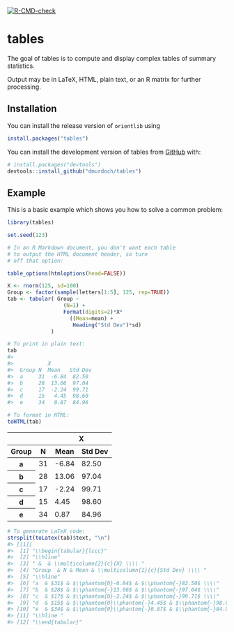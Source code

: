 
<!-- README.md is generated from README.Rmd. Please edit that file -->
<!-- badges: start -->

[![R-CMD-check](https://github.com/dmurdoch/tables/actions/workflows/R-CMD-check.yaml/badge.svg)](https://github.com/dmurdoch/tables/actions/workflows/R-CMD-check.yaml)
<!-- badges: end -->

# tables

The goal of tables is to compute and display complex tables of summary
statistics.

Output may be in LaTeX, HTML, plain text, or an R matrix for further
processing.

## Installation

You can install the release version of `orientlib` using

``` r
install.packages("tables")
```

You can install the development version of tables from
[GitHub](https://github.com/) with:

``` r
# install.packages("devtools")
devtools::install_github("dmurdoch/tables")
```

## Example

This is a basic example which shows you how to solve a common problem:

``` r
library(tables)

set.seed(123)

# In an R Markdown document, you don't want each table
# to output the HTML document header, so turn 
# off that option:

table_options(htmloptions(head=FALSE))

X <- rnorm(125, sd=100)
Group <- factor(sample(letters[1:5], 125, rep=TRUE))
tab <- tabular( Group ~ 
                  (N=1) +
                  Format(digits=2)*X*
                    ((Mean=mean) +
                     Heading("Std Dev")*sd) 
              )

# To print in plain text:
tab
#>                         
#>           X             
#>  Group N  Mean   Std Dev
#>  a     31  -6.84  82.50 
#>  b     28  13.06  97.04 
#>  c     17  -2.24  99.71 
#>  d     15   4.45  98.60 
#>  e     34   0.87  84.96

# To format in HTML:
toHTML(tab)
```

<table class="Rtable">
 <thead>
 <tr class="center">
  <th>&nbsp;</th>
  <th>&nbsp;</th>
  <th colspan="2">X</th>
</tr>
 <tr class="center">
  <th>Group</th>
  <th>N</th>
  <th>Mean</th>
  <th>Std Dev</th>
</tr>
 </thead>
 <tbody>
 <tr class="center">
  <th class="left">a</th>
  <td>31</td>
  <td> -6.84</td>
  <td> 82.50</td>
</tr>
 <tr class="center">
  <th class="left">b</th>
  <td>28</td>
  <td> 13.06</td>
  <td> 97.04</td>
</tr>
 <tr class="center">
  <th class="left">c</th>
  <td>17</td>
  <td> -2.24</td>
  <td> 99.71</td>
</tr>
 <tr class="center">
  <th class="left">d</th>
  <td>15</td>
  <td>  4.45</td>
  <td> 98.60</td>
</tr>
 <tr class="center">
  <th class="left">e</th>
  <td>34</td>
  <td>  0.87</td>
  <td> 84.96</td>
</tr>
 </tbody>
 </table>

``` r
# To generate LaTeX code:
strsplit(toLatex(tab)$text, "\n")
#> [[1]]
#>  [1] "\\begin{tabular}{lccc}"                                               
#>  [2] "\\hline"                                                              
#>  [3] " &  & \\multicolumn{2}{c}{X} \\\\ "                                   
#>  [4] "Group  & N & Mean & \\multicolumn{1}{c}{Std Dev} \\\\ "               
#>  [5] "\\hline"                                                              
#>  [6] "a  & $31$ & $\\phantom{0}-6.84$ & $\\phantom{-}82.50$ \\\\"           
#>  [7] "b  & $28$ & $\\phantom{-}13.06$ & $\\phantom{-}97.04$ \\\\"           
#>  [8] "c  & $17$ & $\\phantom{0}-2.24$ & $\\phantom{-}99.71$ \\\\"           
#>  [9] "d  & $15$ & $\\phantom{0}\\phantom{-}4.45$ & $\\phantom{-}98.60$ \\\\"
#> [10] "e  & $34$ & $\\phantom{0}\\phantom{-}0.87$ & $\\phantom{-}84.96$ \\\\"
#> [11] "\\hline "                                                             
#> [12] "\\end{tabular}"
```
